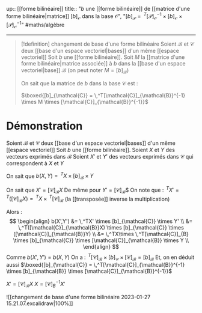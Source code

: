 up:: [[forme bilinéaire]]
title:: "$b$ une [[forme bilinéaire]] de [[matrice d'une forme bilinéaire|matrice]] $[b]_{\mathcal{O}}$ dans la base $\mathcal{O}$", "$[b]_{\mathcal{P}} = \,^T[\mathcal{P}]_{\mathcal{O}}^{-1} \times [b]_{\mathcal{O}} \times [\mathcal{P}]_{\mathcal{O}}^{-1}$"
#maths/algèbre 

---

> [!definition] changement de base d'une forme bilinéaire
> Soient $\mathcal{B}$ et $\mathcal{C}$ deux [[base d'un espace vectoriel|bases]] d'un même [[espace vectoriel]]
> Soit $b$ une [[forme bilinéaire]].
> Soit $M$ la [[matrice d'une forme bilinéaire|matrice associée]] à $b$ dans la [[base d'un espace vectoriel|base]] $\mathcal{B}$ (on peut noter $M = [b]_{\mathcal{B}}$)
> 
> On sait que la matrice de $b$ dans la base $\mathcal{C}$ est :
> 
> $\boxed{[b]_{\mathcal{C}} = \,^T[\mathcal{C}]_{\mathcal{B}}^{-1} \times M \times [\mathcal{C}]_{\mathcal{B}}^{-1}}$


# Démonstration
Soient $\mathcal{B}$ et $\mathcal{C}$ deux [[base d'un espace vectoriel|bases]] d'un même [[espace vectoriel]]
Soit $b$ une [[forme bilinéaire]].
Soient $X$ et $Y$ des vecteurs exprimés dans $\mathcal{B}$
Soient $X'$ et $Y'$ des vecteurs exprimés dans $\mathcal{C}$ qui correspondent à $X$ et $Y$

On sait que $b(X, Y) = \,^TX\times[b]_{\mathcal{B}} \times Y$

On sait que $X' = [\mathcal{C}]_{\mathcal{B}}X$
De même pour $Y' = [\mathcal{C}]_{\mathcal{B}}$$
On note que : $\,^TX' = \,^T\left( [\mathcal{C}]_{\mathcal{B}} X \right) = \,^TX\times \,^T[\mathcal{C}]_{\mathcal{B}}$ (la [[transposée]] inverse la multiplication)

Alors :
$$
\begin{align}
b(X',Y') &= \,^TX' \times [b]_{\mathcal{C}} \times Y' \\
&= \,^T([\mathcal{C}]_{\mathcal{B}}X) \times [b]_{\mathcal{C}} \times ([\mathcal{C}]_{\mathcal{B}}Y) \\
&= \,^TX\times \,^T[\mathcal{C}]_{B} \times [b]_{\mathcal{C}} \times [\mathcal{C}]_{\mathcal{B}} \times Y \\
\end{align}
$$
Comme $b(X', Y') = b(X, Y)$
On a :
$\,^T[\mathcal{C}]_{\mathcal{B}}\times[b]_{\mathcal{C}}\times[\mathcal{C}]_{\mathcal{B}} = [b]_{\mathcal{B}}$
Et, on en déduit aussi $\boxed{[b]_{\mathcal{C}} = \,^T[\mathcal{C}]_{\mathcal{B}}^{-1} \times [b]_{\mathcal{B}} \times [\mathcal{C}]_{\mathcal{B}}^{-1}}$

$X' = [\mathcal{C}]_{\mathcal{B}}X$
$X = [\mathcal{C}]_{B}^{-1}X'$


![[changement de base d'une forme bilinéaire 2023-01-27 15.21.07.excalidraw|100%]]


